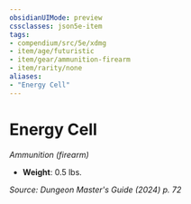 ```yaml
---
obsidianUIMode: preview
cssclasses: json5e-item
tags:
- compendium/src/5e/xdmg
- item/age/futuristic
- item/gear/ammunition-firearm
- item/rarity/none
aliases: 
- "Energy Cell"
---
```

# Energy Cell
*Ammunition (firearm)*  


- **Weight**: 0.5 lbs.

*Source: Dungeon Master's Guide (2024) p. 72*